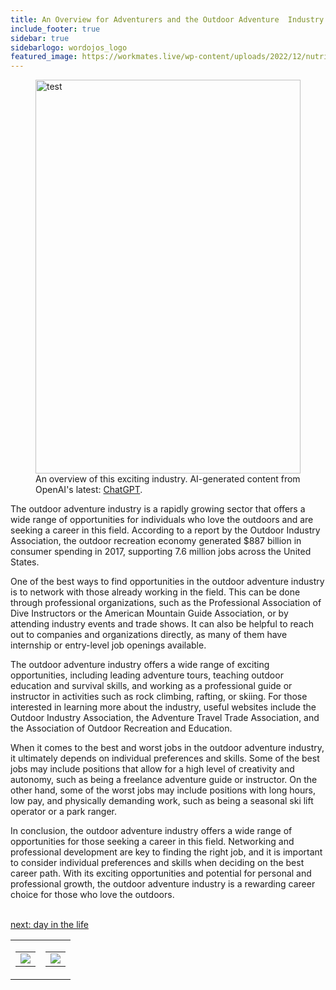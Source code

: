 ```yaml
---
title: An Overview for Adventurers and the Outdoor Adventure  Industry
include_footer: true
sidebar: true
sidebarlogo: wordojos_logo
featured_image: https://workmates.live/wp-content/uploads/2022/12/nutritionist-5-scaled.jpg
---
```

<figure>
    <img src='/uploads/small/adventurers.jpg' height="630px" width="100%"; alt='test';/>
    <figcaption>An overview of this exciting industry. AI-generated content from OpenAI's latest: <a href="https://openai.com/blog/chatgpt/" >ChatGPT</a>.</figcaption>
</figure>
<p>
The outdoor adventure industry is a rapidly growing sector that offers a wide range of opportunities for individuals who love the outdoors and are seeking a career in this field. According to a report by the Outdoor Industry Association, the outdoor recreation economy generated $887 billion in consumer spending in 2017, supporting 7.6 million jobs across the United States.

One of the best ways to find opportunities in the outdoor adventure industry is to network with those already working in the field. This can be done through professional organizations, such as the Professional Association of Dive Instructors or the American Mountain Guide Association, or by attending industry events and trade shows. It can also be helpful to reach out to companies and organizations directly, as many of them have internship or entry-level job openings available.

The outdoor adventure industry offers a wide range of exciting opportunities, including leading adventure tours, teaching outdoor education and survival skills, and working as a professional guide or instructor in activities such as rock climbing, rafting, or skiing. For those interested in learning more about the industry, useful websites include the Outdoor Industry Association, the Adventure Travel Trade Association, and the Association of Outdoor Recreation and Education.

When it comes to the best and worst jobs in the outdoor adventure industry, it ultimately depends on individual preferences and skills. Some of the best jobs may include positions that allow for a high level of creativity and autonomy, such as being a freelance adventure guide or instructor. On the other hand, some of the worst jobs may include positions with long hours, low pay, and physically demanding work, such as being a seasonal ski lift operator or a park ranger.

In conclusion, the outdoor adventure industry offers a wide range of opportunities for those seeking a career in this field. Networking and professional development are key to finding the right job, and it is important to consider individual preferences and skills when deciding on the best career path. With its exciting opportunities and potential for personal and professional growth, the outdoor adventure industry is a rewarding career choice for those who love the outdoors.

<br>
<a href="https://workdojos.com/adventurers/day-in-the-life">next: day in the life</a>
</p>
<table border="0" cellpadding="0" cellspacing="0" width="600" id="templateColumns">
    <tr>
        <td align="center" valign="top" width="50%" class="templateColumnContainer">
            <table border="0" cellpadding="10" cellspacing="0" height="100%" width="100px">
                <tr>
                    <td class="leftColumnContent">
                      <a href="https://adventurers.workdojos.com">
                        <img src="/uploads/d.svg" class="columnImage" />
                    </td>
                </tr>
            </table>
        </td>
        <td align="center" valign="top" width="50%" class="templateColumnContainer">
            <table border="0" cellpadding="10" cellspacing="0" height="100%" width="100px">
                <tr>
                    <td class="rightColumnContent">
                      <a href="https://videogamers.workdojos.com">
                        <img src="/uploads/randomdojo.svg" class="columnImage" />
                    </td>
            </table>
        </td>
    </tr>
</table>